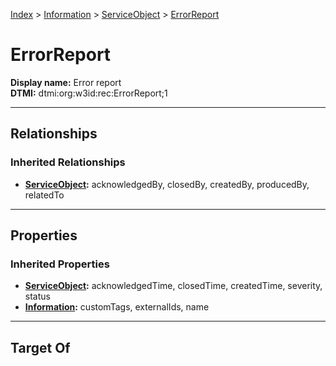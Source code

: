 [Index](../../index.md) > [Information](../Information.md) > [ServiceObject](ServiceObject.md) > [ErrorReport](#)
# ErrorReport

**Display name:** Error report<br />
**DTMI:** dtmi:org:w3id:rec:ErrorReport;1

---

## Relationships

### Inherited Relationships
* **[ServiceObject](ServiceObject.md):** acknowledgedBy, closedBy, createdBy, producedBy, relatedTo

---

## Properties

### Inherited Properties
* **[ServiceObject](ServiceObject.md):** acknowledgedTime, closedTime, createdTime, severity, status
* **[Information](../Information.md):** customTags, externalIds, name

---

## Target Of
